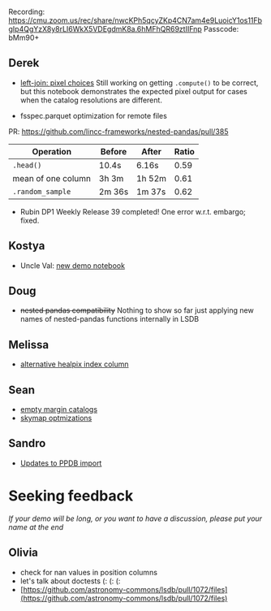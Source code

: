 Recording: https://cmu.zoom.us/rec/share/nwcKPh5qcyZKp4CN7am4e9LuoicY1os11FbgIp4QgYzX8y8rLI6WkX5VDEgdmK8a.6hMFhQR69ztIIFnp
Passcode: bMm$90$+

## Derek

- [left-join: pixel choices](./left-join-plan.ipynb) Still working on getting `.compute()` to be correct,
  but this notebook demonstrates the expected pixel output for cases when the catalog resolutions are
  different.

- fsspec.parquet optimization for remote files

PR: https://github.com/lincc-frameworks/nested-pandas/pull/385

|Operation           |Before   |After | Ratio|
|--------------------|---------|------|-------
|`.head()`           |   10.4s | 6.16s| 0.59 |
|mean of one column  |   3h 3m |1h 52m| 0.61 |
|`.random_sample`    |   2m 36s|1m 37s| 0.62 |

- Rubin DP1 Weekly Release 39 completed!  One error w.r.t. embargo; fixed.

## Kostya

- Uncle Val: [new demo notebook](https://github.com/lincc-frameworks/uncle-val/blob/main/docs/pre_executed/demo.ipynb)

## Doug

- ~~nested pandas compatibility~~ Nothing to show so far just applying new names of nested-pandas functions internally in LSDB

## Melissa

- [alternative healpix index column](./healpix_column.ipynb)

## Sean

- [empty margin catalogs](./compressed_mocs.ipynb)
- [skymap optmizations](./compressed_mocs.ipynb)

## Sandro

- [Updates to PPDB import](https://github.com/lsst-sitcom/linccf/blob/main/ppdb/incremental/main.ipynb)

# Seeking feedback

_If your demo will be long, or you want to have a discussion, please put your name at the end_


## Olivia

- check for nan values in position columns
- let's talk about doctests (: (: (:
- [https://github.com/astronomy-commons/lsdb/pull/1072/files](https://github.com/astronomy-commons/lsdb/pull/1072/files)
